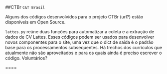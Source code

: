 ##CTBr `C&T Brasil`

Alguns dos códigos desenvolvidos para o projeto CTBr (url?) estão disponíveis em Open Source.

`lattes.py` reúne duas funções para automatizar a coleta e a extração de dados de CV Lattes. Esses códigos podem ser usados para desenvolver novos componentes para o site, uma vez que o dict de saída é o padrão base para os processamentos subsequentes. Há trechos dos currículos que atualmente não são aproveitados e para os quais ainda é preciso escrever o código. Voluntários?






====